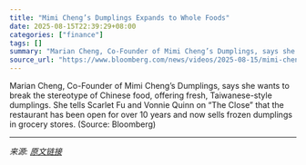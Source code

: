 ```yaml
---
title: "Mimi Cheng’s Dumplings Expands to Whole Foods"
date: 2025-08-15T22:39:29+08:00
categories: ["finance"]
tags: []
summary: "Marian Cheng, Co-Founder of Mimi Cheng’s Dumplings, says she wants to break the stereotype of Chinese food, offering fresh, Taiwanese-style dumplings. She tells Scarlet Fu and Vonnie Quinn on “The Clo"
source_url: "https://www.bloomberg.com/news/videos/2025-08-15/mimi-cheng-s-dumplings-expands-to-whole-foods"
---
```


Marian Cheng, Co-Founder of Mimi Cheng’s Dumplings, says she wants to break the stereotype of Chinese food, offering fresh, Taiwanese-style dumplings. She tells Scarlet Fu and Vonnie Quinn on “The Close” that the restaurant has been open for over 10 years and now sells frozen dumplings in grocery stores. (Source: Bloomberg)

---

*来源: [原文链接](https://www.bloomberg.com/news/videos/2025-08-15/mimi-cheng-s-dumplings-expands-to-whole-foods)*
